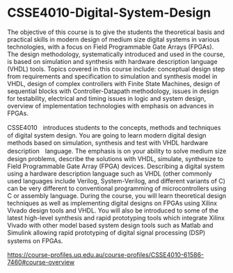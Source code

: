 # CSSE4010-Digital-System-Design
The objective of this course is to give the students the theoretical basis and practical skills in modern design of medium size digital systems in various technologies, with a focus on Field Programmable Gate Arrays (FPGAs). The design methodology, systematically introduced and used in the course, is based on simulation and synthesis with hardware description language (VHDL) tools. Topics covered in this course include: conceptual design step from requirements and specification to simulation and synthesis model in VHDL, design of complex controllers with Finite State Machines, design of sequential blocks with Controller-Datapath methodology, issues in design for testability, electrical and timing issues in logic and system design, overview of implementation technologies with emphasis on advances in FPGAs.

CSSE4010ﾠintroduces students to the concepts, methods and techniques of digital system design. You are going to learn modern digital design methods based on simulation, synthesis and test with VHDL hardware descriptionﾠlanguage. The emphasis is on your ability to solve medium size design problems, describe the solutions with VHDL, simulate, synthesize to Field Programmable Gate Array (FPGA) devices. Describing a digital system using a hardware description language such as VHDL (other commonly used languages include Verilog, System-Verilog, and different variants of C) can be very different to conventional programming of microcontrollers using C or assembly language. During the course, you will learn theoretical design techniques as well as implementing digital designs on FPGAs using Xilinx Vivado design tools and VHDL. You will also be introduced to some of the latest high-level synthesis and rapid prototyping tools which integrate Xilinx Vivado with other model based system design tools such as Matlab and Simulink allowing rapid prototyping of digital signal processing (DSP) systems on FPGAs.ﾠ

https://course-profiles.uq.edu.au/course-profiles/CSSE4010-61586-7460#course-overview
